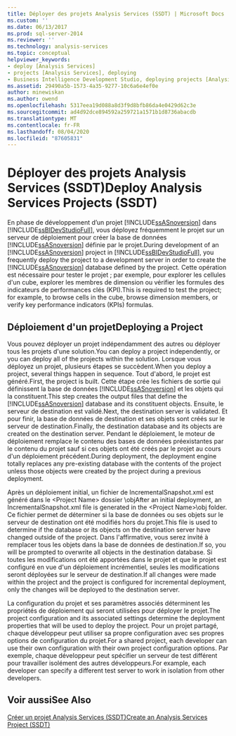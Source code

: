 ```yaml
---
title: Déployer des projets Analysis Services (SSDT) | Microsoft Docs
ms.custom: ''
ms.date: 06/13/2017
ms.prod: sql-server-2014
ms.reviewer: ''
ms.technology: analysis-services
ms.topic: conceptual
helpviewer_keywords:
- deploy [Analysis Services]
- projects [Analysis Services], deploying
- Business Intelligence Development Studio, deploying projects [Analysis Services]
ms.assetid: 29490a5b-1573-4a35-9277-10c6a6e4ef0e
author: minewiskan
ms.author: owend
ms.openlocfilehash: 5317eea19d088a8d3f9d8bfb86da4e0429d62c3e
ms.sourcegitcommit: ad4d92dce894592a259721a1571b1d8736abacdb
ms.translationtype: MT
ms.contentlocale: fr-FR
ms.lasthandoff: 08/04/2020
ms.locfileid: "87605831"
---
```

# <a name="deploy-analysis-services-projects-ssdt"></a><span data-ttu-id="0aebf-102">Déployer des projets Analysis Services (SSDT)</span><span class="sxs-lookup"><span data-stu-id="0aebf-102">Deploy Analysis Services Projects (SSDT)</span></span>
  <span data-ttu-id="0aebf-103">En phase de développement d’un projet [!INCLUDE[ssASnoversion](../../includes/ssasnoversion-md.md)] dans [!INCLUDE[ssBIDevStudioFull](../../includes/ssbidevstudiofull-md.md)], vous déployez fréquemment le projet sur un serveur de déploiement pour créer la base de données [!INCLUDE[ssASnoversion](../../includes/ssasnoversion-md.md)] définie par le projet.</span><span class="sxs-lookup"><span data-stu-id="0aebf-103">During development of an [!INCLUDE[ssASnoversion](../../includes/ssasnoversion-md.md)] project in [!INCLUDE[ssBIDevStudioFull](../../includes/ssbidevstudiofull-md.md)], you frequently deploy the project to a development server in order to create the [!INCLUDE[ssASnoversion](../../includes/ssasnoversion-md.md)] database defined by the project.</span></span> <span data-ttu-id="0aebf-104">Cette opération est nécessaire pour tester le projet ; par exemple, pour explorer les cellules d'un cube, explorer les membres de dimension ou vérifier les formules des indicateurs de performances clés (KPI).</span><span class="sxs-lookup"><span data-stu-id="0aebf-104">This is required to test the project; for example, to browse cells in the cube, browse dimension members, or verify key performance indicators (KPIs) formulas.</span></span>  
  
## <a name="deploying-a-project"></a><span data-ttu-id="0aebf-105">Déploiement d'un projet</span><span class="sxs-lookup"><span data-stu-id="0aebf-105">Deploying a Project</span></span>  
 <span data-ttu-id="0aebf-106">Vous pouvez déployer un projet indépendamment des autres ou déployer tous les projets d'une solution.</span><span class="sxs-lookup"><span data-stu-id="0aebf-106">You can deploy a project independently, or you can deploy all of the projects within the solution.</span></span> <span data-ttu-id="0aebf-107">Lorsque vous déployez un projet, plusieurs étapes se succèdent.</span><span class="sxs-lookup"><span data-stu-id="0aebf-107">When you deploy a project, several things happen in sequence.</span></span> <span data-ttu-id="0aebf-108">Tout d'abord, le projet est généré.</span><span class="sxs-lookup"><span data-stu-id="0aebf-108">First, the project is built.</span></span> <span data-ttu-id="0aebf-109">Cette étape crée les fichiers de sortie qui définissent la base de données [!INCLUDE[ssASnoversion](../../includes/ssasnoversion-md.md)] et les objets qui la constituent.</span><span class="sxs-lookup"><span data-stu-id="0aebf-109">This step creates the output files that define the [!INCLUDE[ssASnoversion](../../includes/ssasnoversion-md.md)] database and its constituent objects.</span></span> <span data-ttu-id="0aebf-110">Ensuite, le serveur de destination est validé.</span><span class="sxs-lookup"><span data-stu-id="0aebf-110">Next, the destination server is validated.</span></span> <span data-ttu-id="0aebf-111">Et pour finir, la base de données de destination et ses objets sont créés sur le serveur de destination.</span><span class="sxs-lookup"><span data-stu-id="0aebf-111">Finally, the destination database and its objects are created on the destination server.</span></span> <span data-ttu-id="0aebf-112">Pendant le déploiement, le moteur de déploiement remplace le contenu des bases de données préexistantes par le contenu du projet sauf si ces objets ont été créés par le projet au cours d'un déploiement précédent.</span><span class="sxs-lookup"><span data-stu-id="0aebf-112">During deployment, the deployment engine totally replaces any pre-existing database with the contents of the project unless those objects were created by the project during a previous deployment.</span></span>  
  
 <span data-ttu-id="0aebf-113">Après un déploiement initial, un fichier de IncrementalSnapshot.xml est généré dans le \<Project Name> dossier \obj</span><span class="sxs-lookup"><span data-stu-id="0aebf-113">After an initial deployment, an IncrementalSnapshot.xml file is generated in the \<Project Name>\obj folder.</span></span> <span data-ttu-id="0aebf-114">Ce fichier permet de déterminer si la base de données ou ses objets sur le serveur de destination ont été modifiés hors du projet.</span><span class="sxs-lookup"><span data-stu-id="0aebf-114">This file is used to determine if the database or its objects on the destination server have changed outside of the project.</span></span> <span data-ttu-id="0aebf-115">Dans l'affirmative, vous serez invité à remplacer tous les objets dans la base de données de destination.</span><span class="sxs-lookup"><span data-stu-id="0aebf-115">If so, you will be prompted to overwrite all objects in the destination database.</span></span> <span data-ttu-id="0aebf-116">Si toutes les modifications ont été apportées dans le projet et que le projet est configuré en vue d'un déploiement incrémentiel, seules les modifications seront déployées sur le serveur de destination.</span><span class="sxs-lookup"><span data-stu-id="0aebf-116">If all changes were made within the project and the project is configured for incremental deployment, only the changes will be deployed to the destination server.</span></span>  
  
 <span data-ttu-id="0aebf-117">La configuration du projet et ses paramètres associés déterminent les propriétés de déploiement qui seront utilisées pour déployer le projet.</span><span class="sxs-lookup"><span data-stu-id="0aebf-117">The project configuration and its associated settings determine the deployment properties that will be used to deploy the project.</span></span> <span data-ttu-id="0aebf-118">Pour un projet partagé, chaque développeur peut utiliser sa propre configuration avec ses propres options de configuration du projet.</span><span class="sxs-lookup"><span data-stu-id="0aebf-118">For a shared project, each developer can use their own configuration with their own project configuration options.</span></span> <span data-ttu-id="0aebf-119">Par exemple, chaque développeur peut spécifier un serveur de test différent pour travailler isolément des autres développeurs.</span><span class="sxs-lookup"><span data-stu-id="0aebf-119">For example, each developer can specify a different test server to work in isolation from other developers.</span></span>  
  
## <a name="see-also"></a><span data-ttu-id="0aebf-120">Voir aussi</span><span class="sxs-lookup"><span data-stu-id="0aebf-120">See Also</span></span>  
 [<span data-ttu-id="0aebf-121">Créer un projet Analysis Services &#40;SSDT&#41;</span><span class="sxs-lookup"><span data-stu-id="0aebf-121">Create an Analysis Services Project &#40;SSDT&#41;</span></span>](create-an-analysis-services-project-ssdt.md)  
  
  
